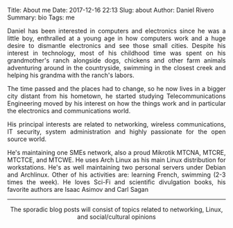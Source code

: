 Title: About me
Date: 2017-12-16 22:13
Slug: about
Author: Daniel Rivero 
Summary: bio
Tags: me

<p style='text-align: justify;'> Daniel has been interested in computers and electronics since he was a little boy, enthralled at a young age in how computers work and a huge desire to dismantle electronics and see those small cities. Despite his interest in technology, most of his childhood time was spent on his grandmother's ranch alongside dogs, chickens and other farm animals adventuring around in the countryside, swimming in the closest creek and helping his grandma with the ranch's labors.</p>

<p style='text-align: justify;'> The time passed and the places had to change, so he now lives in a bigger city distant from his hometown, he started studying Telecommunications Engineering moved by his interest on how the things work and in particular the electronics and communications world.</p>

<p style='text-align: justify;'> His principal interests are related to networking, wireless communications, IT security, system administration and highly passionate for the open source world.</p>

<p style='text-align: justify;'> He's maintaining one SMEs network, also a proud Mikrotik MTCNA, MTCRE, MTCTCE, and MTCWE. He uses Arch Linux as his main Linux distribution for workstations. He's as well maintaining two personal servers under Debian and Archlinux. Other of his activities are: learning French, swimming (2-3 times the week). He loves Sci-Fi and scientific divulgation books, his favorite authors are Isaac Asimov and Carl Sagan</p>

---

<p style='text-align: center;'>The sporadic blog posts will consist of topics related to networking, Linux, and social/cultural opinions</p>
